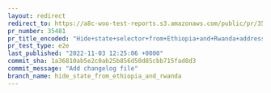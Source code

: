 ```yaml
---
layout: redirect
redirect_to: https://a8c-woo-test-reports.s3.amazonaws.com/public/pr/35481/e2e/index.html
pr_number: 35481
pr_title_encoded: "Hide+state+selector+from+Ethiopia+and+Rwanda+addresses"
pr_test_type: e2e
last_published: "2022-11-03 12:25:06 +0000"
commit_sha: 1a36810ab5e2c0ab25b856d50d85cbb715fad8d3
commit_message: "Add changelog file"
branch_name: hide_state_from_ethiopia_and_rwanda
---
```

